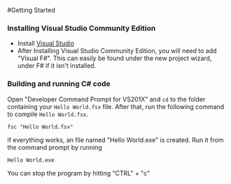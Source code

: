 #Getting Started

### Installing Visual Studio Community Edition
* Install [Visual Studio](https://www.visualstudio.com/downloads/)
* After Installing Visual Studio Community Edition, you will need to add "Visual F#". This can easily be found under the new project wizard, under F# if it isn't installed.

### Building and running C# code
Open "Developer Command Prompt for VS201X" and `cd` to the folder containing your `Hello World.fsx` file.
After that, run the following command to compile `Hello World.fsx`.

`fsc "Hello World.fsx"`

if everything works, an file named "Hello World.exe" is created. Run it from the command prompt by running

`Hello World.exe`

You can stop the program by hitting "CTRL" + "c"